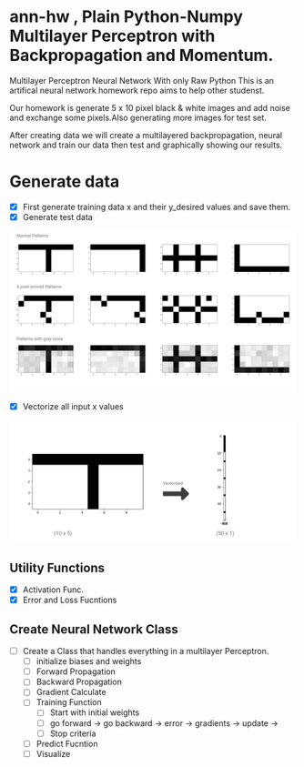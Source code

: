 # ann-hw , Plain Python-Numpy Multilayer Perceptron with Backpropagation and Momentum.

Multilayer Perceptron Neural Network With only Raw Python
This is an artifical neural network homework repo aims to help other studenst.

Our homework is generate 5 x 10 pixel black & white images and add noise and exchange some pixels.Also generating more images for test set.

After creating data we will create a multilayered backpropagation, neural network and train our data then test and graphically showing our results.

# Generate data

- [x] First generate training data x and their y_desired values and save them.
- [x] Generate test data

![training data](https://github.com/rumeysayilma/ann-hw/blob/master/images/trainin_data.jpg)

- [x] Vectorize all input x values

![vectorized training data](https://github.com/rumeysayilma/ann-hw/blob/master/images/vectorized-training-data.jpg)

## Utility Functions

- [x] Activation Func.
- [x] Error and Loss Fucntions

## Create Neural Network Class

- [ ] Create a Class that handles everything in a multilayer Perceptron.
  - [ ] initialize biases and weights
  - [ ] Forward Propagation
  - [ ] Backward Propagation
  - [ ] Gradient Calculate
  - [ ] Training Function
    - [ ] Start with initial weights
    - [ ] go forward -> go backward -> error -> gradients -> update ->
    - [ ] Stop criteria
  - [ ] Predict Fucntion
  - [ ] Visualize
